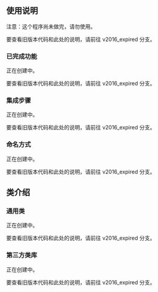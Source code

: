 ## 使用说明

注意：这个程序尚未做完，请勿使用。

要查看旧版本代码和此处的说明，请前往 v2016_expired 分支。

### 已完成功能

正在创建中。

要查看旧版本代码和此处的说明，请前往 v2016_expired 分支。

### 集成步骤

正在创建中。

要查看旧版本代码和此处的说明，请前往 v2016_expired 分支。

### 命名方式

正在创建中。

要查看旧版本代码和此处的说明，请前往 v2016_expired 分支。

## 类介绍

### 通用类

正在创建中。

要查看旧版本代码和此处的说明，请前往 v2016_expired 分支。

### 第三方类库

正在创建中。

要查看旧版本代码和此处的说明，请前往 v2016_expired 分支。
